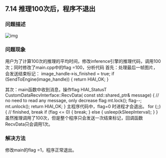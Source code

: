 ## 7.14 推理100次后，程序不退出
### 问题描述
![img](https://gitee.com/Atlas200DK/FAQ/raw/master/part7/img/7-14-1.png)
### 问题现象
用户为了计算100次的推理的平均时间，修改inference引擎的推理代码，调用100次；同时修改了main.cpp中的flag =100，分析代码
      首先：处理最后一帧图片，会发送结束标记：
  image_handle->is_finished = true;
  if (SendToEngine(image_handle)) {
    return HIAI_OK;
  }

其次：main函数中收到消息，操作flag
HIAI_StatusT CustomDataRecvInterface::RecvData(
    const std::shared_ptr<void>& message) {
  // no need to read any message, only decrease flag
  mt.lock();
  flag--;
  mt.unlock();
  return HIAI_OK;
}
主程序代码中，flag=0 时进程才会退出。
for (;;) {
    // finished, break
    if (flag <= 0) {
      break;
    } else {
      usleep(kSleepInterval);
    }
  }
虽然推理调用了100次，但是整个程序只会发送一次结束标记，回调函数RecvData只会调用1次。
### 解决方法
修改main的flag =1，程序正常退出。

